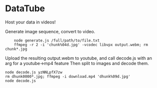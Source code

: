 # DataTube
Host your data in videos!



Generate image sequence, convert to video.
``` 
    node generate.js /full/path/to/file.txt
    ffmpeg -r 2 -i 'chunk%04d.jpg' -vcodec libvpx output.webm; rm chunk*.jpg
```
Upload the resulting output.webm to youtube, and call decode.js with an arg for a youtube->mp4 feature
Then split to images and decode them.

```
node decode.js yzNNLpfX7zw
rm dhunk0000*.jpg; ffmpeg -i download.mp4 'dhunk%09d.jpg'
node decode.js
```
